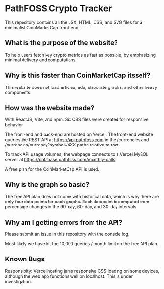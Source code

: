 # PathFOSS Crypto Tracker
This repository contains all the JSX, HTML, CSS, and SVG files for a minimalist CoinMarketCap front-end.

## What is the purpose of the website?
To help users fetch key crypto metrics as fast as possible, by emphasizing minimal delivery and computations.

## Why is this faster than CoinMarketCap itsself?
This website does not load articles, ads, elaborate graphs, and other heavy components.

## How was the website made?
With ReactJS, Vite, and npm. Six CSS files were created for responsive behavior.

The front-end and back-end are hosted on Vercel. The front-end website queries the REST API at https://api.pathfoss.com in the /currencies and /currencies/currency?symbol=XXX paths relative to root.

To track API usage volumes, the webpage connects to a Vercel MySQL server at https://database.pathfoss.com/monthly-calls.

A free plan for the CoinMarketCap API is used.

## Why is the graph so basic?
The free API plan does not come with historical data, which is why there are only four data points for each graphs. Each datapoint is computed from percentage changes in the 90-day, 60-day, and 30-day intervals.

## Why am I getting errors from the API?
Please submit an issue in this repository with the console log. 

Most likely we have hit the 10,000 queries / month limit on the free API plan.

## Known Bugs
Responsibity: Vercel hosting jams responsive CSS loading on some devices, although the web app functions well on localhost. This is under investigation.
